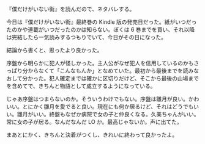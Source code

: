 『僕だけがいない街』を読んだので、ネタバレする。

今日は『僕だけがいない街』最終巻の Kindle 版の発売日だった。紙がいつだったのかや連載がいつだったのかは知らない。ぼくは 6 巻までを買い、それ以降は完結したら一気読みするつもりでいて、今日がその日になった。

結論から書くと、思ったより良かった。

序盤から明らかに犯人が怪しかった。主人公がなぜ犯人を信用しているのかもさっぱり分からなくて「こんなもんか」となめていた。最初から最後までを読みなおして分かった。犯人確定までは確かに区切りだけど、そこから最後の山場までを含めてで、きちんと物語として成立するようになっている。

じゃあ序盤はつまらないのか。そういうわけでもない。序盤は雛月が良い。かわいい。とにかく雛月を愛でると良い。現在にも何か居るけど、それはどうでもいい。雛月がいい。終盤もなぜか病院で女の子と仲良くなる。久美ちゃんがいい。常に女の子が居る。なんだなんだ LO か。最高じゃないか。声に出てた。

まあとにかく、きちんと決着がつくし、きれいに終わって良かったよ。
